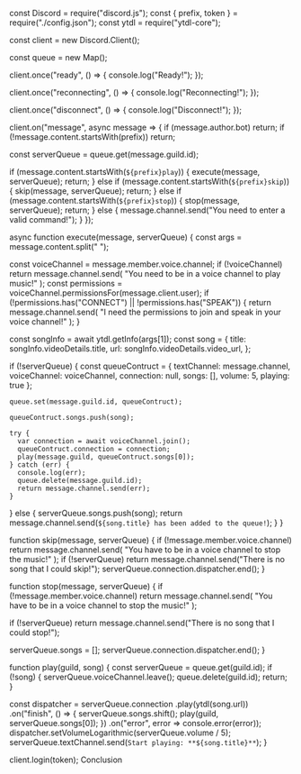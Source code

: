 const Discord = require("discord.js");
const { prefix, token } = require("./config.json");
const ytdl = require("ytdl-core");

const client = new Discord.Client();

const queue = new Map();

client.once("ready", () => {
  console.log("Ready!");
});

client.once("reconnecting", () => {
  console.log("Reconnecting!");
});

client.once("disconnect", () => {
  console.log("Disconnect!");
});

client.on("message", async message => {
  if (message.author.bot) return;
  if (!message.content.startsWith(prefix)) return;

  const serverQueue = queue.get(message.guild.id);

  if (message.content.startsWith(`${prefix}play`)) {
    execute(message, serverQueue);
    return;
  } else if (message.content.startsWith(`${prefix}skip`)) {
    skip(message, serverQueue);
    return;
  } else if (message.content.startsWith(`${prefix}stop`)) {
    stop(message, serverQueue);
    return;
  } else {
    message.channel.send("You need to enter a valid command!");
  }
});

async function execute(message, serverQueue) {
  const args = message.content.split(" ");

  const voiceChannel = message.member.voice.channel;
  if (!voiceChannel)
    return message.channel.send(
      "You need to be in a voice channel to play music!"
    );
  const permissions = voiceChannel.permissionsFor(message.client.user);
  if (!permissions.has("CONNECT") || !permissions.has("SPEAK")) {
    return message.channel.send(
      "I need the permissions to join and speak in your voice channel!"
    );
  }

  const songInfo = await ytdl.getInfo(args[1]);
  const song = {
        title: songInfo.videoDetails.title,
        url: songInfo.videoDetails.video_url,
   };

  if (!serverQueue) {
    const queueContruct = {
      textChannel: message.channel,
      voiceChannel: voiceChannel,
      connection: null,
      songs: [],
      volume: 5,
      playing: true
    };

    queue.set(message.guild.id, queueContruct);

    queueContruct.songs.push(song);

    try {
      var connection = await voiceChannel.join();
      queueContruct.connection = connection;
      play(message.guild, queueContruct.songs[0]);
    } catch (err) {
      console.log(err);
      queue.delete(message.guild.id);
      return message.channel.send(err);
    }
  } else {
    serverQueue.songs.push(song);
    return message.channel.send(`${song.title} has been added to the queue!`);
  }
}

function skip(message, serverQueue) {
  if (!message.member.voice.channel)
    return message.channel.send(
      "You have to be in a voice channel to stop the music!"
    );
  if (!serverQueue)
    return message.channel.send("There is no song that I could skip!");
  serverQueue.connection.dispatcher.end();
}

function stop(message, serverQueue) {
  if (!message.member.voice.channel)
    return message.channel.send(
      "You have to be in a voice channel to stop the music!"
    );
    
  if (!serverQueue)
    return message.channel.send("There is no song that I could stop!");
    
  serverQueue.songs = [];
  serverQueue.connection.dispatcher.end();
}

function play(guild, song) {
  const serverQueue = queue.get(guild.id);
  if (!song) {
    serverQueue.voiceChannel.leave();
    queue.delete(guild.id);
    return;
  }

  const dispatcher = serverQueue.connection
    .play(ytdl(song.url))
    .on("finish", () => {
      serverQueue.songs.shift();
      play(guild, serverQueue.songs[0]);
    })
    .on("error", error => console.error(error));
  dispatcher.setVolumeLogarithmic(serverQueue.volume / 5);
  serverQueue.textChannel.send(`Start playing: **${song.title}**`);
}

client.login(token);
Conclusion
